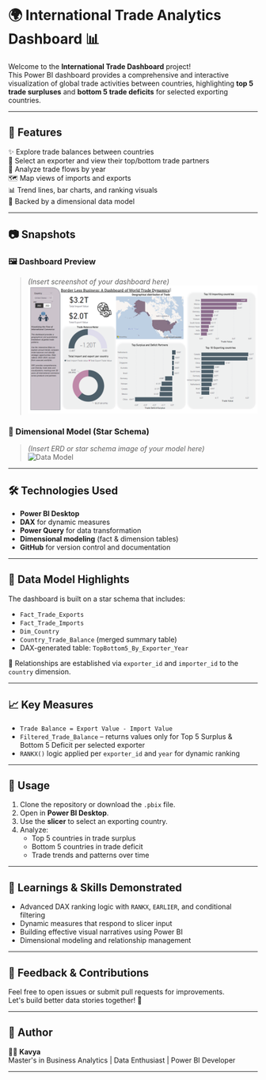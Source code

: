 # 🌍 International Trade Analytics Dashboard 📊

Welcome to the **International Trade Dashboard** project!  
This Power BI dashboard provides a comprehensive and interactive visualization of global trade activities between countries, highlighting **top 5 trade surpluses** and **bottom 5 trade deficits** for selected exporting countries.

---

## 🧭 Features

✨ Explore trade balances between countries  
📌 Select an exporter and view their top/bottom trade partners  
📅 Analyze trade flows by year  
🗺️ Map views of imports and exports  
📊 Trend lines, bar charts, and ranking visuals  
🧠 Backed by a dimensional data model

---

## 📷 Snapshots

### 🖼️ Dashboard Preview
> *(Insert screenshot of your dashboard here)*  
![Dashboard Snapshot](Dashboard.png)

### 📐 Dimensional Model (Star Schema)
> *(Insert ERD or star schema image of your model here)*  
![Data Model](Dynamic.png)

---

## 🛠️ Technologies Used

- **Power BI Desktop**
- **DAX** for dynamic measures
- **Power Query** for data transformation
- **Dimensional modeling** (fact & dimension tables)
- **GitHub** for version control and documentation

---

## 🧱 Data Model Highlights

The dashboard is built on a star schema that includes:

- `Fact_Trade_Exports`  
- `Fact_Trade_Imports`  
- `Dim_Country`  
- `Country_Trade_Balance` (merged summary table)  
- DAX-generated table: `TopBottom5_By_Exporter_Year`

🔁 Relationships are established via `exporter_id` and `importer_id` to the `country` dimension.

---

## 📈 Key Measures

- `Trade Balance = Export Value - Import Value`  
- `Filtered_Trade_Balance` – returns values only for Top 5 Surplus & Bottom 5 Deficit per selected exporter  
- `RANKX()` logic applied per `exporter_id` and `year` for dynamic ranking

---

## 🎯 Usage

1. Clone the repository or download the `.pbix` file.
2. Open in **Power BI Desktop**.
3. Use the **slicer** to select an exporting country.
4. Analyze:
   - Top 5 countries in trade surplus
   - Bottom 5 countries in trade deficit
   - Trade trends and patterns over time

---

## 🧠 Learnings & Skills Demonstrated

- Advanced DAX ranking logic with `RANKX`, `EARLIER`, and conditional filtering
- Dynamic measures that respond to slicer input
- Building effective visual narratives using Power BI
- Dimensional modeling and relationship management

---

## 💬 Feedback & Contributions

Feel free to open issues or submit pull requests for improvements.  
Let's build better data stories together! 🚀

---

## 📅 Author

👩‍💻 **Kavya**  
Master's in Business Analytics | Data Enthusiast | Power BI Developer

---

